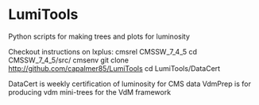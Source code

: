 # LumiTools
Python scripts for making trees and plots for luminosity

Checkout instructions on lxplus:
cmsrel CMSSW_7_4_5
cd CMSSW_7_4_5/src/
cmsenv
git clone http://github.com/capalmer85/LumiTools
cd LumiTools/DataCert

DataCert is weekly certification of luminosity for CMS data
VdmPrep is for producing vdm mini-trees for the VdM framework
